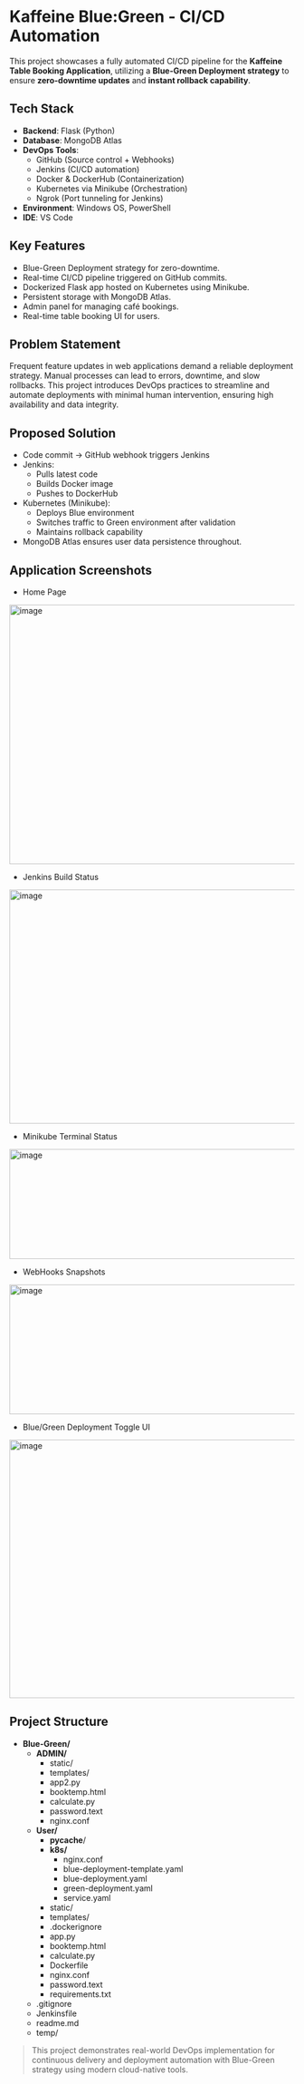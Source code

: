 # Kaffeine Blue:Green - CI/CD Automation

This project showcases a fully automated CI/CD pipeline for the **Kaffeine Table Booking Application**, utilizing a **Blue-Green Deployment strategy** to ensure **zero-downtime updates** and **instant rollback capability**.

## Tech Stack

- **Backend**: Flask (Python)
- **Database**: MongoDB Atlas
- **DevOps Tools**: 
  - GitHub (Source control + Webhooks)
  - Jenkins (CI/CD automation)
  - Docker & DockerHub (Containerization)
  - Kubernetes via Minikube (Orchestration)
  - Ngrok (Port tunneling for Jenkins)
- **Environment**: Windows OS, PowerShell
- **IDE**: VS Code

## Key Features

- Blue-Green Deployment strategy for zero-downtime.
- Real-time CI/CD pipeline triggered on GitHub commits.
- Dockerized Flask app hosted on Kubernetes using Minikube.
- Persistent storage with MongoDB Atlas.
- Admin panel for managing café bookings.
- Real-time table booking UI for users.

## Problem Statement

Frequent feature updates in web applications demand a reliable deployment strategy. Manual processes can lead to errors, downtime, and slow rollbacks. This project introduces DevOps practices to streamline and automate deployments with minimal human intervention, ensuring high availability and data integrity.

## Proposed Solution

- Code commit → GitHub webhook triggers Jenkins
- Jenkins:
  - Pulls latest code
  - Builds Docker image
  - Pushes to DockerHub
- Kubernetes (Minikube):
  - Deploys Blue environment
  - Switches traffic to Green environment after validation
  - Maintains rollback capability
- MongoDB Atlas ensures user data persistence throughout.

## Application Screenshots

- Home Page
<img width="772" height="458" alt="image" src="https://github.com/user-attachments/assets/86208de5-6f6e-418b-b33d-0bb7ab46ad0a" />

- Jenkins Build Status
<img width="772" height="413" alt="image" src="https://github.com/user-attachments/assets/996c812e-686c-4fe8-b424-f1a459b95917" />
  
- Minikube Terminal Status
<img width="772" height="194" alt="image" src="https://github.com/user-attachments/assets/58ac7aa6-e0b5-4665-a1c5-c1b594a516fc" />

- WebHooks Snapshots
<img width="772" height="229" alt="image" src="https://github.com/user-attachments/assets/9a189c8f-9e5b-4592-905f-9ad3a59fa0c6" />

- Blue/Green Deployment Toggle UI
<img width="772" height="456" alt="image" src="https://github.com/user-attachments/assets/61faf7db-eb6a-4533-ba0d-4c2c688763a2" />

## Project Structure

- **Blue-Green/**
  - **ADMIN/**
    - static/
    - templates/
    - app2.py
    - booktemp.html
    - calculate.py
    - password.text
    - nginx.conf
  - **User/**
    - __pycache__/
    - **k8s/**
      - nginx.conf
      - blue-deployment-template.yaml
      - blue-deployment.yaml
      - green-deployment.yaml
      - service.yaml
    - static/
    - templates/
    - .dockerignore
    - app.py
    - booktemp.html
    - calculate.py
    - Dockerfile
    - nginx.conf
    - password.text
    - requirements.txt
  - .gitignore
  - Jenkinsfile
  - readme.md
  - temp/

> This project demonstrates real-world DevOps implementation for continuous delivery and deployment automation with Blue-Green strategy using modern cloud-native tools.
